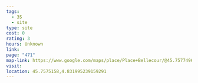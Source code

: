```yaml
---
tags:
  - 3S
  - site
type: site
cost: 0
rating: 3
hours: Unknown
link: 
page: "471"
map-link: https://www.google.com/maps/place/Place+Bellecour/@45.7577496,4.8272775,16z/data=!3m1!4b1!4m6!3m5!1s0x47f4ea537bdc5ab3:0x5d9d9385f58b2047!8m2!3d45.757746!4d4.8321484!16zL20vMGMyY3Zx?entry=ttu&g_ep=EgoyMDI0MTAwMi4xIKXMDSoASAFQAw%3D%3D
visit: 
location: 45.7575158,4.831995239159291
---
```

